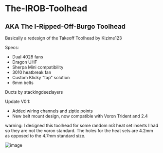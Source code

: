 # The-IROB-Toolhead
## AKA The I-Ripped-Off-Burgo Toolhead
Basically a redesign of the Takeoff Toolhead by Kizime123 

Specs:
 - Dual 4028 fans
 - Dragon UHF
 - Sherpa Mini compatibility
 - 3010 heatbreak fan
 - Custom Klicky "tap" solution
 - 6mm belts

Ducts by stackingdeezlayers

Update V0.1:
 - Added wiring channels and ziptie points
 - New belt mount design, now compatible with Voron Trident and 2.4

warning: I designed this toolhead for some random m3 heat set inserts I had so they are not the voron standard. The holes for the heat sets are 4.2mm as opposed to the 4.7mm standard size.

![image](https://github.com/MongooseTNM/The-IROB-Toolhead/assets/66395216/29d53c3f-12dc-41a6-b9be-b43a5633a1fb)

